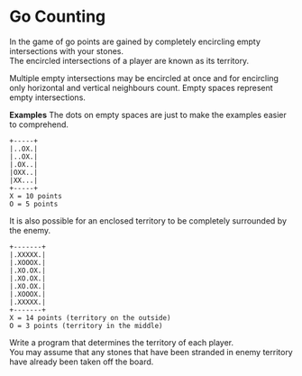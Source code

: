 # Go Counting
In the game of go points are gained by completely encircling empty intersections with your stones.  
The encircled intersections of a player are known as its territory.

Multiple empty intersections may be encircled at once and for encircling only horizontal and vertical neighbours count. 
Empty spaces represent empty intersections.

**Examples**
The dots on empty spaces are just to make the examples easier to comprehend.
```
+-----+
|..OX.|
|..OX.|
|.OX..|
|OXX..|
|XX...|
+-----+
X = 10 points
O = 5 points
```
It is also possible for an enclosed territory to be completely surrounded by the enemy.
```
+-------+
|.XXXXX.|
|.XOOOX.|
|.XO.OX.|
|.XO.OX.|
|.XO.OX.|
|.XOOOX.|
|.XXXXX.|
+-------+
X = 14 points (territory on the outside)
O = 3 points (territory in the middle)
```

Write a program that determines the territory of each player.  
You may assume that any stones that have been stranded in enemy territory have already been taken off the board.

